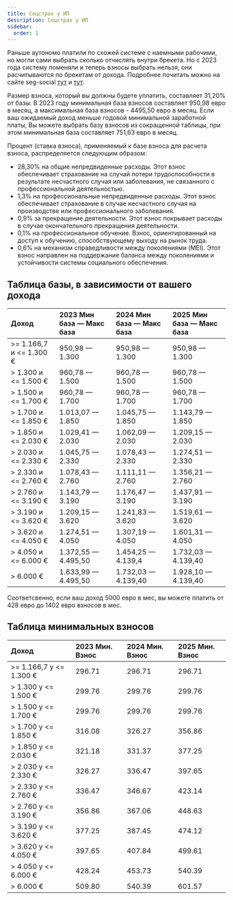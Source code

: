 ```yaml
---
title: Cоцстрах у ИП
description: Cоцстрах у ИП
sidebar:
  order: 1
---
```


Раньше аутономо платили по схожей системе с наемными рабочими, но могли сами выбрать сколько отчислять внутри брекета. Но с 2023 года систему поменяли и теперь взносы выбрать нельзя, они расчитываются по брекетам от дохода. Подробнее почитать можно на сайте seg-social [тут](https://www.seg-social.es/wps/portal/wss/internet/HerramientasWeb/9d2fd4f1-ab0f-42a6-8d10-2e74b378ee24) и [тут](https://portal.seg-social.gob.es/wps/portal/importass/importass/Colectivos/trabajo+autonomo/guia#IDControlb4f0ae63-cf5f-4450-9942-77d1a215bad4).

Размер взноса, который вы должны будете уплатить, составляет 31,20% от базы. В 2023 году минимальная база взносов составляет 950,98 евро в месяц, а максимальная база взносов - 4495,50 евро в месяц. Если ваш ожидаемый доход меньше годовой минимальной заработной платы, Вы можете выбрать базу взносов из сокращенной таблицы, при этом минимальная база составляет 751,63 евро в месяц.

Процент (ставка взноса), применяемый к базе взноса для расчета взноса, распределяется следующим образом:

- 28,30% на общие непредвиденные расходы. Этот взнос обеспечивает страхование на случай потери трудоспособности в результате несчастного случая или заболевания, не связанного с профессиональной деятельностью.
- 1,3% на профессиональные непредвиденные расходы. Этот взнос обеспечивает страхование в случае несчастного случая на производстве или профессионального заболевания.
- 0,9% за прекращение деятельности. Этот взнос покрывает расходы в случае окончательного прекращения деятельности.
- 0,1% на профессиональное обучение. Взнос, ориентированный на доступ к обучению, способствующему выходу на рынок труда.
- 0,6% на механизм справедливости между поколениями (MEI). Этот взнос направлен на поддержание баланса между поколениями и устойчивости системы социального обеспечения.

## Таблица базы, в зависимости от вашего дохода

| Доход                   | 2023 Мин база — Макс база | 2024 Мин база — Макс база | 2025 Мин база — Макс база |
| :---------------------- | :------------------------ | :------------------------ | :------------------------ |
| >= 1.166,7 и <= 1.300 € | 950,98 — 1.300            | 950,98 — 1.300            | 950,98 — 1.300            |
| > 1.300 и <= 1.500 €    | 960,78 — 1.500            | 960,78 — 1.500            | 960,78 — 1.500            |
| > 1.500 и <= 1.700 €    | 960,78 — 1.700            | 960,78 — 1.700            | 960,78 — 1.700            |
| > 1.700 и <= 1.850 €    | 1.013,07 — 1.850          | 1.045,75 — 1.850          | 1.143,79 — 1.850          |
| > 1.850 и <= 2.030 €    | 1.029,41 — 2.030          | 1.062,09 — 2.030          | 1.209,15 — 2.030          |
| > 2.030 и <= 2.330 €    | 1.045,75 — 2.330          | 1.078,43 — 2.330          | 1.274,51 — 2.330          |
| > 2.330 и <= 2.760 €    | 1.078,43 — 2.760          | 1.111,11 — 2.760          | 1.356,21 — 2.760          |
| > 2.760 и <= 3.190 €    | 1.143,79 — 3.190          | 1.176,47 — 3.190          | 1.437,91 — 3.190          |
| > 3.190 и <= 3.620 €    | 1.209,15 — 3.620          | 1.241,83 — 3.620          | 1.519,61 — 3.620          |
| > 3.620 и <= 4.050 €    | 1.274,51 — 4.050          | 1.307,19 — 4.050          | 1.601,31 — 4.050          |
| > 4.050 и <= 6.000 €    | 1.372,55 — 4.495,50       | 1.454,25 — 4.139,4        | 1.732,03 — 4.139,40       |
| > 6.000 €               | 1.633,99 — 4.495,50       | 1.732,03 — 4.139,40       | 1.928,10 — 4.139,40       |

Соответсвенно, если ваш доход 5000 евро в мес, вы можете платить от 428 евро до 1402 евро взносов в мес.

## Таблица минимальных взносов

| Доход                   | 2023 Мин. Взнос | 2024 Мин. Взнос | 2025 Мин. Взнос |
| :---------------------- | :-------------- | :-------------- | :-------------- |
| >= 1.166,7 y <= 1.300 € | 296.71          | 296.71          | 296.71          |
| > 1.300 y <= 1.500 €    | 299.76          | 299.76          | 299.76          |
| > 1.500 y <= 1.700 €    | 299.76          | 299.76          | 299.76          |
| > 1.700 y <= 1.850 €    | 316.08          | 326.27          | 356.86          |
| > 1.850 y <= 2.030 €    | 321.18          | 331.37          | 377.25          |
| > 2.030 y <= 2.330 €    | 326.27          | 336.47          | 397.65          |
| > 2.330 y <= 2.760 €    | 336.47          | 346.67          | 423.14          |
| > 2.760 y <= 3.190 €    | 356.86          | 367.06          | 448.63          |
| > 3.190 y <= 3.620 €    | 377.25          | 387.45          | 474.12          |
| > 3.620 y <= 4.050 €    | 397.65          | 407.84          | 499.61          |
| > 4.050 y <= 6.000 €    | 428.24          | 453.73          | 540.39          |
| > 6.000 €               | 509.80          | 540.39          | 601.57          |